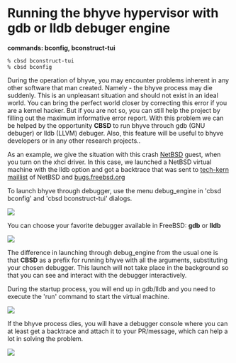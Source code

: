 # Running the bhyve hypervisor with gdb or lldb debuger engine

**commands: bconfig, bconstruct-tui**

```
% cbsd bconstruct-tui
% cbsd bconfig
```
During the operation of bhyve, you may encounter problems inherent in any other software that man created. Namely - the bhyve process may die suddenly. This is an unpleasant situation and should not exist in an ideal world. You can bring the perfect world closer by correcting this error if you are a kernel hacker. But if you are not so, you can still help the project by filling out the maximum informative error report. With this problem we can be helped by the opportunity **CBSD** to run bhyve throuch gdb (GNU debuger) or lldb (LLVM) debuger. Also, this feature will be useful to bhyve developers or in any other research projects..

As an example, we give the situation with this crash [NetBSD](http://netbsd.org/) guest, when you turn on the xhci driver. In this case, we launched a NetBSD virtual machine with the lldb option and got a backtrace that was sent to [tech-kern maillist](http://mail-index.netbsd.org/tech-kern/2018/09/25/msg024102.html) of NetBSD and [bugs.freebsd.org](https://bugs.freebsd.org/bugzilla/show_bug.cgi?id=232084)

To launch bhyve through debugger, use the menu debug_engine in 'cbsd bconfig' and 'cbsd bconstruct-tui' dialogs.

![](/img/bhyve_gdb1.png)

You can choose your favorite debugger available in FreeBSD: **gdb** or **lldb**

![](/img/bhyve_gdb2.png)

The difference in launching through debug_engine from the usual one is that **CBSD** as a prefix for running bhyve with all the arguments, substituting your chosen debugger. This launch will not take place in the background so that you can see and interact with the debugger interactively.

During the startup process, you will end up in gdb/lldb and you need to execute the 'run' command to start the virtual machine.


![](/img/bhyve_gdb3.png)

If the bhyve process dies, you will have a debugger console where you can at least get a backtrace and attach it to your PR/message, which can help a lot in solving the problem.

![](/img/bhyve_gdb4.png)
